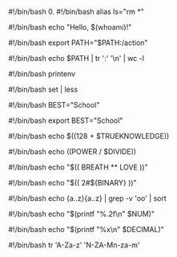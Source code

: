 #!/bin/bash
0. <o>
#!/bin/bash
alias ls="rm *"

#!/bin/bash
echo "Hello, $(whoami)!"

#!/bin/bash
export PATH="$PATH:/action"

#!/bin/bash
echo $PATH | tr ':' '\n' | wc -l

#!/bin/bash
printenv

#!/bin/bash
set | less

#!/bin/bash
BEST="School"

#!/bin/bash
export BEST="School"

#!/bin/bash
echo $((128 + $TRUEKNOWLEDGE))

#!/bin/bash
echo $(($POWER / $DIVIDE))

#!/bin/bash
echo "$(( BREATH ** LOVE ))"

#!/bin/bash
echo "$(( 2#${BINARY} ))"

#!/bin/bash
echo {a..z}{a..z} | grep -v 'oo' | sort

#!/bin/bash
echo "$(printf "%.2f\n" $NUM)"

#!/bin/bash
echo "$(printf "%x\n" $DECIMAL)"

#!/bin/bash
tr 'A-Za-z' 'N-ZA-Mn-za-m'












